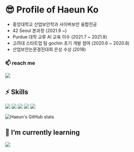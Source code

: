 # 😎 Profile of Haeun Ko

- 중앙대학교 산업보안학과 사이버보안 융합전공
- 42 Seoul 본과정 (2021.9 ~)
- Purdue 대학 교류 AI 교육 이수 (2021.7 ~ 2021.8)
- 고려대 스타트업 팀 gochin 초기 개발 참여 (2020.6 ~ 2020.8)
- 산업보안논문경진대회 은상 수상 (2018)

### 📫 reach me
<img src="https://img.shields.io/badge/hekoh99@naver.com-EA4335?style=flat&logo=Gmail&logoColor=white"/> 


## ⚡ Skills

<img src="https://img.shields.io/badge/42Seoul-000000?style=for-the-badge&logo=42&logoColor=white"/> <img src="https://img.shields.io/badge/React-61DAFB?style=for-the-badge&logo=React&logoColor=white"/> <img src="https://img.shields.io/badge/NodeJs-339933?style=for-the-badge&logo=Node.js&logoColor=white"/> <img src="https://img.shields.io/badge/javascript-F7DF1E?style=for-the-badge&logo=JavaScript&logoColor=white"/> <img src="https://img.shields.io/badge/Express-000000?style=for-the-badge&logo=Express&logoColor=white"/> 


![Haeun's GitHub stats](https://github-readme-stats.vercel.app/api?username=hekoh99&show_icons=true&theme=radical)


## 🌱 I’m currently learning
<img src="https://img.shields.io/badge/NestJs-E0234E?style=for-the-badge&logo=NestJs&logoColor=white"/>
